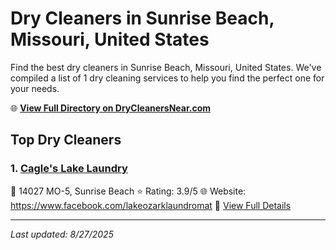 # Dry Cleaners in Sunrise Beach, Missouri, United States

Find the best dry cleaners in Sunrise Beach, Missouri, United States. We've compiled a list of 1 dry cleaning services to help you find the perfect one for your needs.

🌐 **[View Full Directory on DryCleanersNear.com](https://drycleanersnear.com/city/US/Missouri/Sunrise%20Beach)**

## Top Dry Cleaners

### 1. [Cagle's Lake Laundry](https://drycleanersnear.com/dryCleaner/688d7127eedd882ede90be74/cagle-s-lake-laundry)
📍 14027 MO-5, Sunrise Beach
⭐ Rating: 3.9/5
🌐 Website: https://www.facebook.com/lakeozarklaundromat
🔗 [View Full Details](https://drycleanersnear.com/dryCleaner/688d7127eedd882ede90be74/cagle-s-lake-laundry)


---

*Last updated: 8/27/2025*
